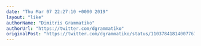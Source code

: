 ```yaml
---
date: "Thu Mar 07 22:27:10 +0000 2019"
layout: "like"
authorName: "Dimitris Grammatiko"
authorUrl: "https://twitter.com/dgrammatiko"
originalPost: "https://twitter.com/dgrammatiko/status/1103784181400776705"
---
```


